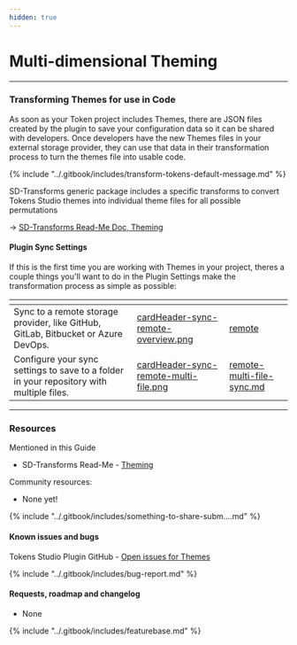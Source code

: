 ```yaml
---
hidden: true
---
```


# Multi-dimensional Theming







***



### Transforming Themes for use in Code

As soon as your Token project includes Themes, there are JSON files created by the plugin to save your configuration data so it can be shared with developers. Once developers have the new Themes files in your external storage provider, they can use that data in their transformation process to turn the themes file into usable code.&#x20;

{% include "../.gitbook/includes/transform-tokens-default-message.md" %}

SD-Transforms generic package includes a specific transforms to convert Tokens Studio themes into individual theme files for all possible permutations

→ [SD-Transforms Read-Me Doc, Theming](https://github.com/tokens-studio/sd-transforms?tab=readme-ov-file#theming)



#### Plugin Sync Settings

If this is the first time you are working with Themes in your project, theres a couple things you'll want to do in the Plugin Settings make the transformation process as simple as possible:&#x20;

<table data-view="cards"><thead><tr><th></th><th data-hidden data-card-cover data-type="files"></th><th data-hidden data-card-target data-type="content-ref"></th></tr></thead><tbody><tr><td>Sync to a remote storage provider, like GitHub, GitLab, Bitbucket or Azure DevOps.</td><td><a href="../.gitbook/assets/cardHeader-sync-remote-overview.png">cardHeader-sync-remote-overview.png</a></td><td><a href="../token-storage/remote/">remote</a></td></tr><tr><td>Configure your sync settings to save to a folder in your repository with multiple files. </td><td><a href="../.gitbook/assets/cardHeader-sync-remote-multi-file.png">cardHeader-sync-remote-multi-file.png</a></td><td><a href="../token-storage/remote-multi-file-sync.md">remote-multi-file-sync.md</a></td></tr></tbody></table>





***



### Resources

Mentioned in this Guide

* SD-Transforms Read-Me - [Theming](https://github.com/tokens-studio/sd-transforms?tab=readme-ov-file#theming)



Community resources:

* None yet!

{% include "../.gitbook/includes/something-to-share-subm....md" %}



#### Known issues and bugs

Tokens Studio Plugin GitHub - [Open issues for Themes](https://github.com/tokens-studio/figma-plugin/labels/themes)

{% include "../.gitbook/includes/bug-report.md" %}



#### Requests, roadmap and changelog

* None

{% include "../.gitbook/includes/featurebase.md" %}

